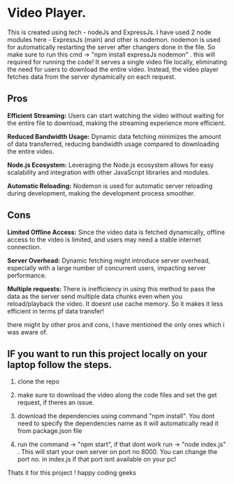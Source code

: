 # Video Player.
This is created using tech - nodeJs and ExpressJs.
I have used 2 node modules here - ExpressJs (main) and other is nodemon. nodemon is used for automatically restarting the server after changers done in the file.
So make sure to run this cmd -> "npm install expressJs nodemon" . this will required for running the code!
It serves a single video file locally, eliminating the need for users to download the entire video. Instead, the video player fetches data from the server dynamically on each request.

## Pros
**Efficient Streaming:** Users can start watching the video without waiting for the entire file to download, making the streaming experience more efficient.

**Reduced Bandwidth Usage:** Dynamic data fetching minimizes the amount of data transferred, reducing bandwidth usage compared to downloading the entire video.

**Node.js Ecosystem:** Leveraging the Node.js ecosystem allows for easy scalability and integration with other JavaScript libraries and modules.

**Automatic Reloading:** Nodemon is used for automatic server reloading during development, making the development process smoother.

## Cons 
**Limited Offline Access:** Since the video data is fetched dynamically, offline access to the video is limited, and users may need a stable internet connection.

**Server Overhead:** Dynamic fetching might introduce server overhead, especially with a large number of concurrent users, impacting server performance.

**Multiple requests:** There is inefficiency in using this method to pass the data as the server send multiple data chunks even when you reload/playback the video. It doesnt use cache memory. So it makes it less efficient in terms pf data transfer!


there might by other pros and cons, I have mentioned the only ones which i was aware of.

## IF you want to run this project locally on your laptop follow the steps.
1. clone the repo
   
3. make sure to download the video along the code files and set the get request, if theres an issue.
   
5. download the dependencies using command "npm install". You dont need to specify the dependencies name as it will automatically read it from package.json file
   
7. run the command -> "npm start", if that dont work run -> "node index.js" . This will start your own server on port no 8000. You can change the port no. in index.js if that port isnt available on your pc!
   

Thats it for this project ! happy coding geeks
